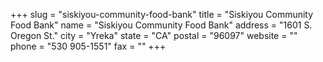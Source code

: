 +++
slug = "siskiyou-community-food-bank"
title = "Siskiyou Community Food Bank"
name = "Siskiyou Community Food Bank"
address = "1601 S. Oregon St."
city = "Yreka"
state = "CA"
postal = "96097"
website = ""
phone = "530 905-1551"
fax = ""
+++
